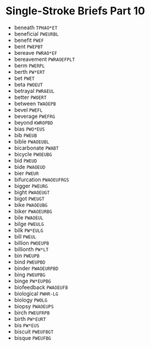 # Single-Stroke Briefs Part 10

* beneath `TPHAO*ET`
* beneficial `PWEURBL`
* benefit `PWEF`
* bent `PWEPBT`
* bereave `PWRAO*EF`
* bereavement `PWRAOEFPLT`
* berm `PWERPL`
* berth `PW*ERT`
* bet `PWET`
* beta `PWOEUT`
* betrayal `PWRAEUL`
* better `PWOERT`
* between `TWAOEPB`
* bevel `PWEFL`
* beverage `PWEFRG`
* beyond `KWROPBD`
* bias `PWO*EUS`
* bib `PWEUB`
* bible `PWAOEUBL`
* bicarbonate `PWABT`
* bicycle `PWOEUBG`
* bid `PWEUD`
* bide `PWAOEUD`
* bier `PWEUR`
* bifurcation `PWAOEUFRGS`
* bigger `PWEURG`
* bight `PWAOEUGT`
* bigot `PWEUGT`
* bike `PWAOEUBG`
* biker `PWAOEURBG`
* bile `PWAOEUL`
* bilge `PWEULG`
* bilk `PW*EULG`
* bill `PWEUL`
* billion `PWOEUPB`
* billionth `PW*LT`
* bin `PWEUPB`
* bind `PWEUPBD`
* binder `PWAOEURPBD`
* bing `PWEUPBG`
* binge `PW*EUPBG`
* biofeedback `PWAOEUFB`
* biological `PWHR-LG`
* biology `PWOLG`
* biopsy `PWAOEUPS`
* birch `PWEUFRPB`
* birth `PW*EURT`
* bis `PW*EUS`
* biscuit `PWEUFBGT`
* bisque `PWEUFBG`
